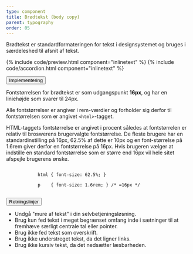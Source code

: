 ```yaml
---
type: component
title: Brødtekst (body copy)
parent: typography
order: 05
---
```


<p class="font-lead">Brødtekst er standardformateringen for tekst i designsystemet og bruges i særdeleshed til afsnit af tekst.</p>

{% include code/preview.html component="inlinetext" %}
{% include code/accordion.html component="inlinetext" %}

<div class="accordion-bordered">
  <button class="button-unstyled accordion-button"
      aria-expanded="false" aria-controls="bodycopy-docs-tech">
    Implementering
  </button>
  <div id="bodycopy-docs-tech" aria-hidden="true" class="accordion-content">
    <p>Fontstørrelsen for brødtekst er som udgangspunkt <strong>16px</strong>, og har en liniehøjde som svarer til 24px.</p>
    <p>Alle fontstørrelser er angiver i rem-værdier og forholder sig derfor til fontstørrelsen som er angivet <code>&lt;html&gt;</code>-tagget.</p>
    <p>HTML-taggets fontstørrelse er angivet i procent således at fontstørrelen er relativ til broswerens brugervalgte fontstørrelse. De fleste brugere har en standardinstilling på 16px, 62.5% af dette er 10px og en font-størrelse på 1.6rem giver derfor en fontstørrelse på 16px. Hvis brugeren vælger at indstille en standard fontstørrelse som er større end 16px vil hele sitet afspejle brugerens ønske.</p>
    <div class="code-highlight">
        <code>        
            html { font-size: 62.5%; } <br>
            p &nbsp;&nbsp;&nbsp;{ font-size: 1.6rem; } /* =16px */ <br>
        </code>
    </div>
  </div>
</div>

<div class="accordion-bordered">
  <button class="button-unstyled accordion-button"
      aria-expanded="true" aria-controls="typobody-docs">
    Retningslinjer
  </button>
  <div id="typobody-docs" aria-hidden="false" class="accordion-content">
    <article>
      <section>   
          <ul>
            <li>Undgå "mure af tekst" i din selvbetjeningsløsning.</li>
            <li>Brug kun fed tekst i meget begrænset omfang inde i sætninger til at fremhæve særligt centrale tal eller pointer.</li>
            <li>Brug ikke fed tekst som overskrift.</li>
            <li>Brug ikke understreget tekst, da det ligner links.</li>
            <li>Brug ikke kursiv tekst, da det nedsætter læsbarheden.</li>
          </ul>
      </section>
    </article>
  </div>
</div>